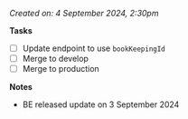 *Created on: 4 September 2024, 2:30pm*

**Tasks**
- [ ] Update endpoint to use `bookKeepingId`
- [ ] Merge to develop
- [ ] Merge to production

**Notes**
- BE released update on 3 September 2024
